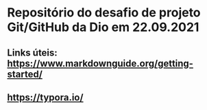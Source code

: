 # Repositório do desafio de projeto Git/GitHub da Dio em 22.09.2021

## Links úteis: https://www.markdownguide.org/getting-started/
##              https://typora.io/
                
